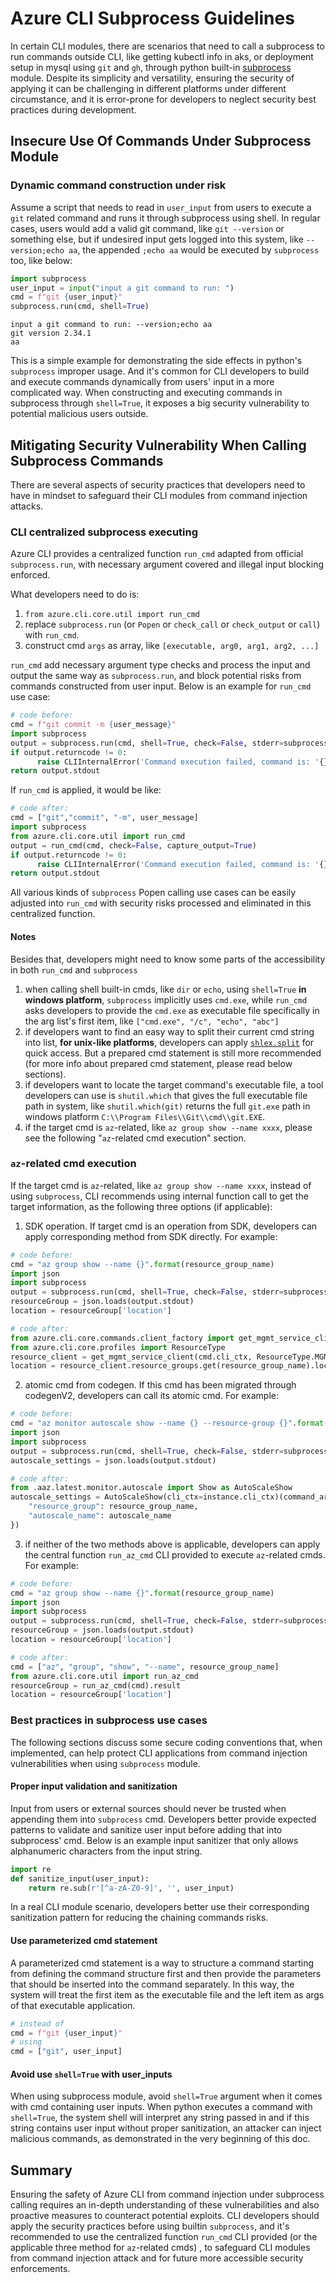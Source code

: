 # Azure CLI Subprocess Guidelines

In certain CLI modules, there are scenarios that need to call a subprocess to run commands outside CLI, like getting kubectl info in aks, or deployment setup in mysql using `git` and `gh`, through python built-in [subprocess](https://docs.python.org/3/library/subprocess.html) module. Despite its simplicity and versatility, ensuring the security of applying it can be challenging in different platforms under different circumstance, and it is error-prone for developers to neglect security best practices during development.


## Insecure Use Of Commands Under Subprocess Module


### Dynamic command construction under risk

Assume a script that needs to read in `user_input` from users to execute a `git` related command and runs it through subprocess using shell. In regular cases, users would add a valid git command, like `git --version` or something else, but if undesired input gets logged into this system, like `--version;echo aa`, the appended `;echo aa` would be executed by `subprocess` too, like below: 

```python
import subprocess
user_input = input("input a git command to run: ")
cmd = f"git {user_input}"
subprocess.run(cmd, shell=True)
```

```console
input a git command to run: --version;echo aa
git version 2.34.1
aa
```

This is a simple example for demonstrating the side effects in python's `subprocess` improper usage. And it's common for CLI developers to build and execute commands dynamically from users' input in a more complicated way. When constructing and executing commands in subprocess through `shell=True`, it exposes a big security vulnerability to potential malicious users outside. 


## Mitigating Security Vulnerability When Calling Subprocess Commands

There are several aspects of security practices that developers need to have in mindset to safeguard their CLI modules from command injection attacks.

### CLI centralized subprocess executing

Azure CLI provides a centralized function `run_cmd` adapted from official `subprocess.run`, with necessary argument covered and illegal input blocking enforced. 

What developers need to do is:
1. `from azure.cli.core.util import run_cmd`
2. replace `subprocess.run` (or `Popen` or `check_call` or `check_output` or `call`) with `run_cmd`.
3. construct cmd `args` as array, like `[executable, arg0, arg1, arg2, ...]`

`run_cmd` add necessary argument type checks and process the input and output the same way as `subprocess.run`, and block potential risks from commands constructed from user input.
Below is an example for `run_cmd` use case:

```python
# code before:
cmd = f"git commit -m {user_message}"
import subprocess
output = subprocess.run(cmd, shell=True, check=False, stderr=subprocess.PIPE, stdout=subprocess.PIPE)
if output.returncode != 0:
      raise CLIInternalError('Command execution failed, command is: '{}', error message is: {}'.format(cmd, output.stderr))
return output.stdout
```

If `run_cmd` is applied, it would be like:
```python
# code after:
cmd = ["git","commit", "-m", user_message]
import subprocess
from azure.cli.core.util import run_cmd
output = run_cmd(cmd, check=False, capture_output=True)
if output.returncode != 0:
      raise CLIInternalError('Command execution failed, command is: '{}', error message is: {}'.format(cmd, output.stderr))
return output.stdout
```

All various kinds of `subprocess` Popen calling use cases can be easily adjusted into `run_cmd` with security risks processed and eliminated in this centralized function.

#### Notes
Besides that, developers might need to know some parts of the accessibility in both `run_cmd` and `subprocess`
1. when calling shell built-in cmds, like `dir` or `echo`, using `shell=True` **in windows platform**, `subprocess` implicitly uses `cmd.exe`, while `run_cmd` asks developers to provide the `cmd.exe` as executable file specifically in the arg list's first item, like `["cmd.exe", "/c", "echo", "abc"]`
2. if developers want to find an easy way to split their current cmd string into list, **for unix-like platforms**, developers can apply [`shlex.split`](https://docs.python.org/3/library/shlex.html#shlex.split) for quick access. But a prepared cmd statement is still more recommended (for more info about prepared cmd statement, please read below sections). 
3. if developers want to locate the target command's executable file, a tool developers can use is `shutil.which` that gives the full executable file path in system, like `shutil.which(git)` returns the full `git.exe` path in windows platform `C:\\Program Files\\Git\\cmd\\git.EXE`. 
4. if the target cmd is `az`-related, like `az group show --name xxxx`, please see the following "`az`-related cmd execution" section.

### `az`-related cmd execution

If the target cmd is `az`-related, like `az group show --name xxxx`, instead of using `subprocess`, CLI recommends using internal function call to get the target information, as the following three options (if applicable):
 
1. SDK operation. If target cmd is an operation from SDK, developers can apply corresponding method from SDK directly. For example:
```python
# code before:
cmd = "az group show --name {}".format(resource_group_name)
import json
import subprocess
output = subprocess.run(cmd, shell=True, check=False, stderr=subprocess.PIPE, stdout=subprocess.PIPE)
resourceGroup = json.loads(output.stdout)
location = resourceGroup['location']

# code after:
from azure.cli.core.commands.client_factory import get_mgmt_service_client
from azure.cli.core.profiles import ResourceType
resource_client = get_mgmt_service_client(cmd.cli_ctx, ResourceType.MGMT_RESOURCE_RESOURCES)
location = resource_client.resource_groups.get(resource_group_name).location
```

2. atomic cmd from codegen. If this cmd has been migrated through codegenV2, developers can call its atomic cmd. For example:
```python
# code before:
cmd = "az monitor autoscale show --name {} --resource-group {}".format(autoscale_name, resource_group_name)
import json
import subprocess
output = subprocess.run(cmd, shell=True, check=False, stderr=subprocess.PIPE, stdout=subprocess.PIPE)
autoscale_settings = json.loads(output.stdout)

# code after:
from .aaz.latest.monitor.autoscale import Show as AutoScaleShow
autoscale_settings = AutoScaleShow(cli_ctx=instance.cli_ctx)(command_args={
    "resource_group": resource_group_name, 
    "autoscale_name": autoscale_name
})
```

3. if neither of the two methods above is applicable, developers can apply the central function `run_az_cmd` CLI provided to execute `az`-related cmds. For example:
```python
# code before:
cmd = "az group show --name {}".format(resource_group_name)
import json
import subprocess
output = subprocess.run(cmd, shell=True, check=False, stderr=subprocess.PIPE, stdout=subprocess.PIPE)
resourceGroup = json.loads(output.stdout)
location = resourceGroup['location']

# code after:
cmd = ["az", "group", "show", "--name", resource_group_name]
from azure.cli.core.util import run_az_cmd
resourceGroup = run_az_cmd(cmd).result
location = resourceGroup['location']
```

### Best practices in subprocess use cases


The following sections discuss some secure coding conventions that, when implemented, can help protect CLI applications from command injection vulnerabilities when using `subprocess` module.

#### Proper input validation and sanitization

Input from users or external sources should never be trusted when appending them into `subprocess` cmd. Developers better provide expected patterns to validate and sanitize user input before adding that into subprocess' cmd. 
Below is an example input sanitizer that only allows alphanumeric characters from the input string.  

```python
import re
def sanitize_input(user_input):
    return re.sub(r'[^a-zA-Z0-9]', '', user_input)
```
In a real CLI module scenario, developers better use their corresponding sanitization pattern for reducing the chaining commands risks.

#### Use parameterized cmd statement

A parameterized cmd statement is a way to structure a command starting from defining the command structure first and then provide the parameters that should be inserted into the command separately. 
In this way, the system will treat the first item as the executable file and the left item as args of that executable application.

```python
# instead of
cmd = f"git {user_input}"
# using 
cmd = ["git", user_input]
```

#### Avoid use `shell=True` with user_inputs

When using subprocess module, avoid `shell=True` argument when it comes with cmd containing user inputs. When python executes a command with `shell=True`, the system shell will interpret any string passed in and if this string contains user input without proper sanitization, an attacker can inject malicious commands, as demonstrated in the very beginning of this doc.


## Summary
Ensuring the safety of Azure CLI from command injection under subprocess calling requires an in-depth understanding of these vulnerabilities and also proactive measures to counteract potential exploits. CLI developers should apply the security practices before using builtin `subprocess`, and it's recommended to use the centralized function `run_cmd` CLI provided (or the applicable three method for `az`-related cmds) , to safeguard CLI modules from command injection attack and for future more accessible security enforcements.
